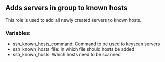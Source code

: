 ## Adds servers in group to known hosts

This role is used to add all newly created servers to known hosts.

### Variables:

* ssh_known_hosts_command: Command to be used to keyscan servers
* ssh_known_hosts_file: In which file should hosts be added
* ssh_known_hosts: Which hosts need to be scanned